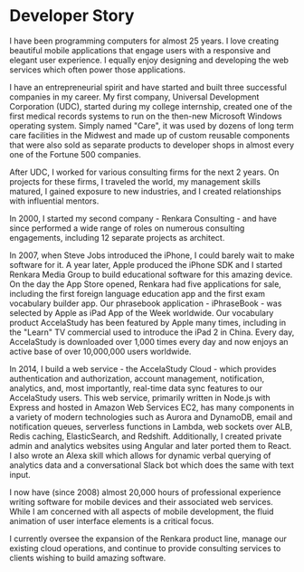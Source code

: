 # Developer Story

I have been programming computers for almost 25 years. I love creating beautiful mobile applications that engage users with a responsive and elegant user experience. I equally enjoy designing and developing the web services which often power those applications.

I have an entrepreneurial spirit and have started and built three successful companies in my career. My first company, Universal Development Corporation (UDC), started during my college internship, created one of the first medical records systems to run on the then-new Microsoft Windows operating system. Simply named "Care", it was used by dozens of long term care facilities in the Midwest and made up of custom reusable components that were also sold as separate products to developer shops in almost every one of the Fortune 500 companies.

After UDC, I worked for various consulting firms for the next 2 years. On projects for these firms, I traveled the world, my management skills matured, I gained exposure to new industries, and I created relationships with influential mentors.

In 2000, I started my second company - Renkara Consulting - and have since performed a wide range of roles on numerous consulting engagements, including 12 separate projects as architect.

In 2007, when Steve Jobs introduced the iPhone, I could barely wait to make software for it. A year later, Apple produced the iPhone SDK and I started Renkara Media Group to build educational software for this amazing device. On the day the App Store opened, Renkara had five applications for sale, including the first foreign language education app and the first exam vocabulary builder app. Our phrasebook application - iPhraseBook - was selected by Apple as iPad App of the Week worldwide. Our vocabulary product AccelaStudy has been featured by Apple many times, including in the "Learn" TV commercial used to introduce the iPad 2 in China. Every day, AccelaStudy is downloaded over 1,000 times every day and now enjoys an active base of over 10,000,000 users worldwide.

In 2014, I build a web service - the AccelaStudy Cloud - which provides authentication and authorization, account management, notification, analytics, and, most importantly, real-time data sync features to our AccelaStudy users. This web service, primarily written in Node.js with Express and hosted in Amazon Web Services EC2, has many components in a variety of modern technologies such as Aurora and DynamoDB, email and notification queues, serverless functions in Lambda, web sockets over ALB, Redis caching, ElasticSearch, and Redshift. Additionally, I created private admin and analytics websites using Angular and later ported them to React. I also wrote an Alexa skill which allows for dynamic verbal querying of analytics data and a conversational Slack bot which does the same with text input.

I now have (since 2008) almost 20,000 hours of professional experience writing software for mobile devices and their associated web services. While I am concerned with all aspects of mobile development, the fluid animation of user interface elements is a critical focus.

I currently oversee the expansion of the Renkara product line, manage our existing cloud operations, and continue to provide consulting services to clients wishing to build amazing software.